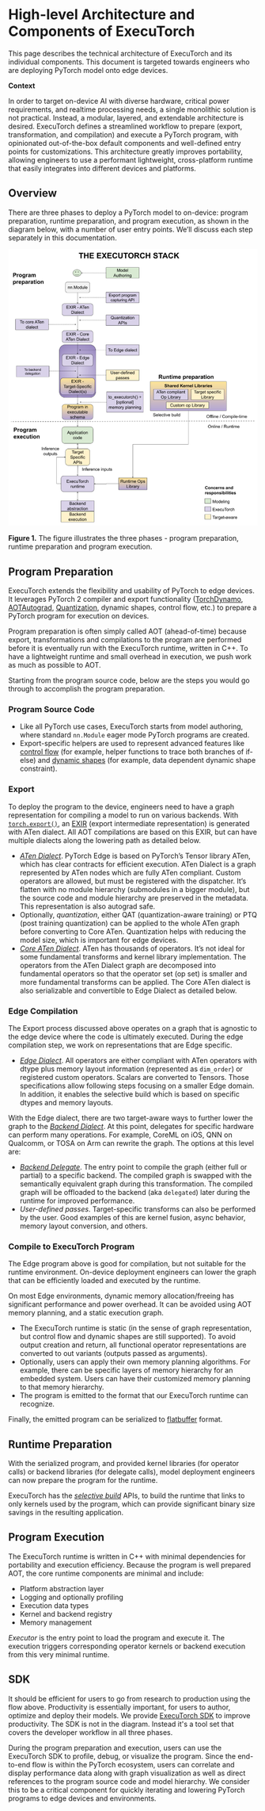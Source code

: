 # High-level Architecture and Components of ExecuTorch

This page describes the technical architecture of ExecuTorch and its individual components. This document is targeted towards engineers who are deploying PyTorch model onto edge devices.

**Context**

In order to target on-device AI with diverse hardware, critical power requirements, and realtime processing needs, a single monolithic solution is not practical. Instead, a modular, layered, and extendable architecture is desired. ExecuTorch defines a streamlined workflow to prepare (export, transformation, and compilation) and execute a PyTorch program, with opinionated out-of-the-box default components and well-defined entry points for customizations. This architecture greatly improves portability, allowing engineers to use a performant lightweight, cross-platform runtime that easily integrates into different devices and platforms.


## Overview

There are three phases to deploy a PyTorch model to on-device: program preparation, runtime preparation, and program execution, as shown in the diagram below, with a number of user entry points. We’ll discuss each step separately in this documentation.


![](./executorch_stack.png)


**Figure 1.** The figure illustrates the three phases - program preparation, runtime preparation and program execution.


## Program Preparation

ExecuTorch extends the flexibility and usability of PyTorch to edge devices. It leverages PyTorch 2 compiler and export functionality ([TorchDynamo](https://pytorch.org/docs/stable/dynamo/index.html), [AOTAutograd](https://pytorch.org/functorch/stable/notebooks/aot_autograd_optimizations.html), [Quantization](https://pytorch.org/docs/main/quantization.html), dynamic shapes, control flow, etc.) to prepare a PyTorch program for execution on devices.

Program preparation is often simply called AOT (ahead-of-time) because export, transformations and compilations to the program are performed before it is eventually run with the ExecuTorch runtime, written in C++. To have a lightweight runtime and small overhead in execution, we push work as much as possible to AOT.

Starting from the program source code, below are the steps you would go through to accomplish the program preparation.


### Program Source Code



* Like all PyTorch use cases, ExecuTorch starts from model authoring, where standard `nn.Module` eager mode PyTorch programs are created.
* Export-specific helpers are used to represent advanced features like [control flow](https://github.com/pytorch/executorch/blob/main/docs/website/docs/ir_spec/control_flow.md) (for example, helper functions to trace both branches of if-else) and [dynamic shapes](https://pytorch.org/get-started/pytorch-2.0/#pytorch-2x-faster-more-pythonic-and-as-dynamic-as-ever) (for example, data dependent dynamic shape constraint).


### Export

To deploy the program to the device, engineers need to have a graph representation for compiling a model to run on various backends. With [`torch.export()`](https://pytorch.org/docs/main/export.html), an [EXIR](./ir-exir.md) (export intermediate representation) is generated with ATen dialect. All AOT compilations are based on this EXIR, but can have multiple dialects along the lowering path as detailed below.



* _[ATen Dialect](./ir-exir.md#aten-dialect)_. PyTorch Edge is based on PyTorch’s Tensor library ATen, which has clear contracts for efficient execution. ATen Dialect is a graph represented by ATen nodes which are fully ATen compliant. Custom operators are allowed, but must be registered with the dispatcher. It’s flatten with no module hierarchy (submodules in a bigger module), but the source code and module hierarchy are preserved in the metadata. This representation is also autograd safe.
* Optionally, _quantization_, either QAT (quantization-aware training) or PTQ (post training quantization) can be applied to the whole ATen graph before converting to Core ATen. Quantization helps with reducing the model size, which is important for edge devices.
* _[Core ATen Dialect](./ir-ops-set-definition.md)_. ATen has thousands of operators. It’s not ideal for some fundamental transforms and kernel library implementation. The operators from the ATen Dialect graph are decomposed into fundamental operators so that the operator set (op set) is smaller and more fundamental transforms can be applied. The Core ATen dialect is also serializable and convertible to Edge Dialect as detailed below.


### Edge Compilation

The Export process discussed above operates on a graph that is agnostic to the edge device where the code is ultimately executed. During the edge compilation step, we work on representations that are Edge specific.



* _[Edge Dialect](./ir-exir.md#edge-dialect)_. All operators are either compliant with ATen operators with dtype plus memory layout information (represented as `dim_order`) or registered custom operators. Scalars are converted to Tensors. Those specifications allow following steps focusing on a smaller Edge domain. In addition, it enables the selective build which is based on specific dtypes and memory layouts.

With the Edge dialect, there are two target-aware ways to further lower the graph to the _[Backend Dialect](./compiler-backend-dialect.md)_. At this point, delegates for specific hardware can perform many operations. For example, CoreML on iOS, QNN on Qualcomm, or TOSA on Arm can rewrite the graph. The options at this level are:



* _[Backend Delegate](./compiler-delegate-and-partitioner.md)_. The entry point to compile the graph (either full or partial) to a specific backend. The compiled graph is swapped with the semantically equivalent graph during this transformation. The compiled graph will be offloaded to the backend (aka `delegated`) later during the runtime for improved performance.
* _User-defined passes_. Target-specific transforms can also be performed by the user. Good examples of this are kernel fusion, async behavior, memory layout conversion, and others.


### Compile to ExecuTorch Program

The Edge program above is good for compilation, but not suitable for the runtime environment. On-device deployment engineers can lower the graph that can be efficiently loaded and executed by the runtime.

On most Edge environments, dynamic memory allocation/freeing has significant performance and power overhead. It can be avoided using AOT memory planning, and a static execution graph.



* The ExecuTorch runtime is static (in the sense of graph representation, but control flow and dynamic shapes are still supported). To avoid output creation and return, all functional operator representations are converted to out variants (outputs passed as arguments).
* Optionally, users can apply their own memory planning algorithms. For example, there can be specific layers of memory hierarchy for an embedded system. Users can have their customized memory planning to that memory hierarchy.
* The program is emitted to the format that our ExecuTorch runtime can recognize.

Finally, the emitted program can be serialized to [flatbuffer](https://github.com/pytorch/executorch/blob/main/schema/program.fbs) format.


## Runtime Preparation

With the serialized program, and provided kernel libraries (for operator calls) or backend libraries (for delegate calls), model deployment engineers can now prepare the program for the runtime.

ExecuTorch has the _[selective build](./kernel-library-selective_build.md)_ APIs, to build the runtime that links to only kernels used by the program, which can provide significant binary size savings in the resulting application.


## Program Execution

The ExecuTorch runtime is written in C++ with minimal dependencies for portability and execution efficiency. Because the program is well prepared AOT, the core runtime components are minimal and include:



* Platform abstraction layer
* Logging and optionally profiling
* Execution data types
* Kernel and backend registry
* Memory management

_Executor_ is the entry point to load the program and execute it. The execution triggers corresponding operator kernels or backend execution from this very minimal runtime.


## SDK

It should be efficient for users to go from research to production using the flow above. Productivity is essentially important, for users to author, optimize and deploy their models. We provide [ExecuTorch SDK](./sdk-overview.md) to improve productivity. The SDK is not in the diagram. Instead it's a tool set that covers the developer workflow in all three phases.

During the program preparation and execution, users can use the ExecuTorch SDK to profile, debug, or visualize the program. Since the end-to-end flow is within the PyTorch ecosystem, users can correlate and display performance data along with graph visualization as well as direct references to the program source code and model hierarchy. We consider this to be a critical component for quickly iterating and lowering PyTorch programs to edge devices and environments.
